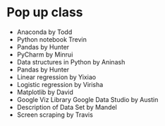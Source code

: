 # Pop up class

* Anaconda by Todd
* Python notebook Trevin
* Pandas by Hunter
* PyCharm by Minrui
* Data structures in Python by Aninash
* Pandas by Hunter
* Linear regression by Yixiao
* Logistic regression by Virisha
* Matplotlib by David
* Google Viz Library Google Data Studio by Austin
* Description of Data Set by Mandel
* Screen scraping by Travis
